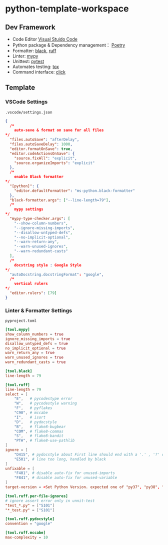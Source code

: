 <!-- @format -->

# python-template-workspace

## Dev Framework

- Code Editor [Visual Stuido Code](https://code.visualstudio.com/)
- Python package & Dependency management： [Poetry](https://python-poetry.org/)
- Formatter: [black](https://black.readthedocs.io/en/stable/), [ruff](https://beta.ruff.rs/docs/)
- Linter: [mypy](https://github.com/python/mypy)
- Unittest: [pytest](https://docs.pytest.org/en/7.0.x/)
- Automates testing: [tox](https://tox.wiki/en/latest/)
- Command interface: [click](https://click.palletsprojects.com//)

## Template

### VSCode Settings

`.vscode/settings.json`

```json
{
  /*
    auto-seve & format on save for all files
*/
  "files.autoSave": "afterDelay",
  "files.autoSaveDelay": 1000,
  "editor.formatOnSave": true,
  "editor.codeActionsOnSave": {
    "source.fixAll": "explicit",
    "source.organizeImports": "explicit"
  },
  /*
    enable Black formatter
*/
  "[python]": {
    "editor.defaultFormatter": "ms-python.black-formatter"
  },
  "black-formatter.args": ["--line-length=79"],
  /*
    mypy settings
*/
  "mypy-type-checker.args": [
    "--show-column-numbers",
    "--ignore-missing-imports",
    "--disallow-untyped-defs",
    "--no-implicit-optional",
    "--warn-return-any",
    "--warn-unused-ignores",
    "--warn-redundant-casts"
  ],
  /*
    docstring style : Google Style
*/
  "autoDocstring.docstringFormat": "google",
  /*
    vertical rulers
*/
  "editor.rulers": [79]
}
```

### Linter & Formatter Settings

`pyproject.toml`

```toml
[tool.mypy]
show_column_numbers = true
ignore_missing_imports = true
disallow_untyped_defs = true
no_implicit_optional = true
warn_return_any = true
warn_unused_ignores = true
warn_redundant_casts = true

[tool.black]
line-length = 79

[tool.ruff]
line-length = 79
select = [
    "E",   # pycodestype error
    "W",   # pycodestyle warning
    "F",   # pyflakes
    "C90", # mccabe
    "I",   # isort
    "D",   # pydocstyle
    "B",   # flake8-bugbear
    "COM", # flake8-commas
    "S",   # flake8-bandit
    "PTH", # flake8-use-pathlib
]
ignore = [
    "D415", # pydocstyle about First line should end with a '.' , '?' or '!'
    "E501", # line too long, handled by black
]
unfixable = [
    "F401", # disable auto-fix for unused-imports
    "F841", # disable auto-fix for unused-variable
]
target-version = <Set Python Version. expected one of "py37", "py38", "py39", "py310", "py311", "py312")>

[tool.ruff.per-file-ignores]
# ignore assert error only in unnit-test
"test_*.py" = ["S101"]
"*_test.py" = ["S101"]

[tool.ruff.pydocstyle]
convention = "google"

[tool.ruff.mccabe]
max-complexity = 10
```
